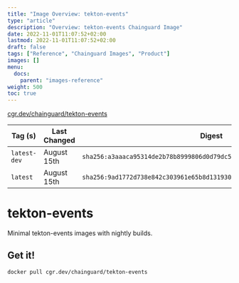 ```yaml
---
title: "Image Overview: tekton-events"
type: "article"
description: "Overview: tekton-events Chainguard Image"
date: 2022-11-01T11:07:52+02:00
lastmod: 2022-11-01T11:07:52+02:00
draft: false
tags: ["Reference", "Chainguard Images", "Product"]
images: []
menu:
  docs:
    parent: "images-reference"
weight: 500
toc: true
---
```


[cgr.dev/chainguard/tekton-events](https://github.com/chainguard-images/images/tree/main/images/tekton-events)

| Tag (s)       | Last Changed | Digest                                                                    |
|---------------|--------------|---------------------------------------------------------------------------|
|  `latest-dev` | August 15th  | `sha256:a3aaaca95314de2b78b8999806d0d79dc528ab8b360abdebb14c812c064cc132` |
|  `latest`     | August 15th  | `sha256:9ad1772d738e842c303961e65b8d1319303568dfc751ea0ceb2f00fd531672b7` |

# tekton-events

Minimal tekton-events images with nightly builds.

## Get it!

```shell
docker pull cgr.dev/chainguard/tekton-events
```
